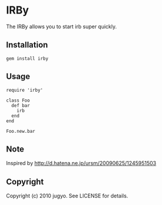IRBy
======

The IRBy allows you to start irb super quickly.

Installation
------------

    gem install irby

Usage
------------

    require 'irby'

    class Foo
      def bar
        irb
      end
    end

    Foo.new.bar

Note
------------
 
Inspired by http://d.hatena.ne.jp/ursm/20090625/1245951503

Copyright
------------

Copyright (c) 2010 jugyo. See LICENSE for details.
